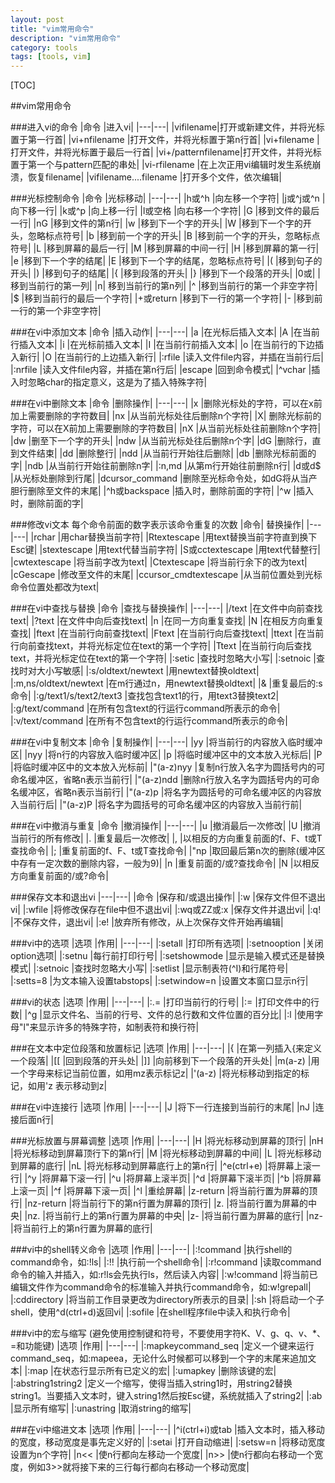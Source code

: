 ```yaml
---
layout: post
title: "vim常用命令"
description: "vim常用命令"
category: tools
tags: [tools, vim]
---
```



[TOC]

##vim常用命令

###进入vi的命令
|命令 |进入vi|
|---|---|
|vifilename|打开或新建文件，并将光标置于第一行首|
|vi+nfilename |打开文件，并将光标置于第n行首|
|vi+filename |打开文件，并将光标置于最后一行首|
|vi+/patternfilename|打开文件，并将光标置于第一个与pattern匹配的串处|
|vi-rfilename |在上次正用vi编辑时发生系统崩溃，恢复filename|
|vifilename....filename |打开多个文件，依次编辑|

###光标控制命令
|命令 |光标移动|
|---|---|
|h或^h |向左移一个字符|
|j或^j或^n |向下移一行|
|k或^p |向上移一行|
|l或空格 |向右移一个字符|
|G |移到文件的最后一行|
|nG |移到文件的第n行|
|w |移到下一个字的开头|
|W |移到下一个字的开头，忽略标点符号|
|b |移到前一个字的开头|
|B |移到前一个字的开头，忽略标点符号|
|L |移到屏幕的最后一行|
|M |移到屏幕的中间一行|
|H |移到屏幕的第一行|
|e |移到下一个字的结尾|
|E |移到下一个字的结尾，忽略标点符号|
|( |移到句子的开头|
|) |移到句子的结尾|
|{ |移到段落的开头|
|} |移到下一个段落的开头|
|0或\| |移到当前行的第一列|
|n| 移到当前行的第n列|
|^ |移到当前行的第一个非空字符|
|$ |移到当前行的最后一个字符|
|+或return |移到下一行的第一个字符|
|- |移到前一行的第一个非空字符|
  
  ###在vi中添加文本
  |命令 |插入动作|
  |---|---|
  |a |在光标后插入文本|
  |A |在当前行插入文本|
  |i |在光标前插入文本|
  |I |在当前行前插入文本|
  |o |在当前行的下边插入新行|
  |O |在当前行的上边插入新行|
  |:rfile |读入文件file内容，并插在当前行后|
  |:nrfile |读入文件file内容，并插在第n行后|
  |escape |回到命令模式|
  |^vchar |插入时忽略char的指定意义，这是为了插入特殊字符|
  

  ###在vi中删除文本
  |命令 |删除操作|
  |---|---|
  |x |删除光标处的字符，可以在x前加上需要删除的字符数目|
  |nx |从当前光标处往后删除n个字符|
  |X| 删除光标前的字符，可以在X前加上需要删除的字符数目|
  |nX |从当前光标处往前删除n个字符|
  |dw |删至下一个字的开头|
  |ndw |从当前光标处往后删除n个字|
  |dG |删除行，直到文件结束|
  |dd |删除整行|
  |ndd |从当前行开始往后删除|
  |db |删除光标前面的字|
  |ndb |从当前行开始往前删除n字|
  |:n,md |从第m行开始往前删除n行|
  |d或d$ |从光标处删除到行尾|
  |dcursor_command |删除至光标命令处，如dG将从当产胆行删除至文件的末尾|
  |^h或backspace |插入时，删除前面的字符|
  |^w |插入时，删除前面的字|
  
  ###修改vi文本
  每个命令前面的数字表示该命令重复的次数
  |命令| 替换操作|
  |---|---|
  |rchar |用char替换当前字符|
  |Rtextescape |用text替换当前字符直到换下Esc键|
  |stextescape |用text代替当前字符|
  |S或cctextescape |用text代替整行|
  |cwtextescape |将当前字改为text|
  |Ctextescape |将当前行余下的改为text|
  |cGescape |修改至文件的末尾|
  |ccursor_cmdtextescape |从当前位置处到光标命令位置处都改为text|
  

  ###在vi中查找与替换
  |命令 |查找与替换操作|
  |---|---|
  |/text |在文件中向前查找text|
  |?text |在文件中向后查找text|
  |n |在同一方向重复查找|
  |N |在相反方向重复查找|
  |ftext |在当前行向前查找text|
  |Ftext |在当前行向后查找text|
  |ttext |在当前行向前查找text，并将光标定位在text的第一个字符|
  |Ttext |在当前行向后查找text，并将光标定位在text的第一个字符|
  |:setic |查找时忽略大小写|
  |:setnoic |查找时对大小写敏感|
  |:s/oldtext/newtext |用newtext替换oldtext|
  |:m,ns/oldtext/newtext |在m行通过n，用newtext替换oldtext|
  |& |重复最后的:s命令|
  |:g/text1/s/text2/text3 |查找包含text1的行，用text3替换text2|
  |:g/text/command |在所有包含text的行运行command所表示的命令|
  |:v/text/command |在所有不包含text的行运行command所表示的命令|
  

  ###在vi中复制文本
  |命令 |复制操作|
  |---|---|
  |yy |将当前行的内容放入临时缓冲区|
  |nyy |将n行的内容放入临时缓冲区|
  |p |将临时缓冲区中的文本放入光标后|
  |P |将临时缓冲区中的文本放入光标前|
  |"(a-z)nyy |复制n行放入名字为圆括号内的可命名缓冲区，省略n表示当前行|
  |"(a-z)ndd |删除n行放入名字为圆括号内的可命名缓冲区，省略n表示当前行|
  |"(a-z)p |将名字为圆括号的可命名缓冲区的内容放入当前行后|
  |"(a-z)P |将名字为圆括号的可命名缓冲区的内容放入当前行前|
  

  ###在vi中撤消与重复
  |命令 |撤消操作|
  |---|---|
  |u |撤消最后一次修改|
  |U |撤消当前行的所有修改|
  |. |重复最后一次修改|
  |, |以相反的方向重复前面的f、F、t或T查找命令|
  |; |重复前面的f、F、t或T查找命令|
  |"np |取回最后第n次的删除(缓冲区中存有一定次数的删除内容，一般为9)|
  |n |重复前面的/或?查找命令|
  |N |以相反方向重复前面的/或?命令|
  

  ###保存文本和退出vi
  |---|---|
  |命令 |保存和/或退出操作|
  |:w |保存文件但不退出vi|
  |:wfile |将修改保存在file中但不退出vi|
  |:wq或ZZ或:x |保存文件并退出vi|
  |:q! |不保存文件，退出vi|
  |:e! |放弃所有修改，从上次保存文件开始再编辑|
  

  ###vi中的选项
  |选项 |作用|
  |---|---|
  |:setall |打印所有选项|
  |:setnooption |关闭option选项|
  |:setnu |每行前打印行号|
  |:setshowmode |显示是输入模式还是替换模式|
  |:setnoic |查找时忽略大小写|
  |:setlist |显示制表符(^I)和行尾符号|
  |:setts=8 |为文本输入设置tabstops|
  |:setwindow=n |设置文本窗口显示n行|
  

  ###vi的状态
  |选项 |作用|
  |---|---|
  |:.= |打印当前行的行号|
  |:= |打印文件中的行数|
  |^g |显示文件名、当前的行号、文件的总行数和文件位置的百分比|
  |:l |使用字母"l"来显示许多的特殊字符，如制表符和换行符|
  
  ###在文本中定位段落和放置标记
  |选项 |作用|
  |---|---|
  |{ |在第一列插入{来定义一个段落|
  |[[ |回到段落的开头处|
  |]] |向前移到下一个段落的开头处|
  |m(a-z) |用一个字母来标记当前位置，如用mz表示标记z|
  |'(a-z) |将光标移动到指定的标记，如用'z 表示移动到z|
  

  ###在vi中连接行
  |选项 |作用|
  |---|---|
  |J |将下一行连接到当前行的末尾|
  |nJ |连接后面n行|
  

  ###光标放置与屏幕调整
  |选项 |作用|
  |---|---|
  |H |将光标移动到屏幕的顶行|
  |nH |将光标移动到屏幕顶行下的第n行|
  |M |将光标移动到屏幕的中间|
  |L |将光标移动到屏幕的底行|
  |nL |将光标移动到屏幕底行上的第n行|
  |^e(ctrl+e) |将屏幕上滚一行|
  |^y |将屏幕下滚一行|
  |^u |将屏幕上滚半页|
  |^d |将屏幕下滚半页|
  |^b |将屏幕上滚一页|
  |^f |将屏幕下滚一页|
  |^l |重绘屏幕|
  |z-return |将当前行置为屏幕的顶行|
  |nz-return |将当前行下的第n行置为屏幕的顶行|
  |z. |将当前行置为屏幕的中央|
  |nz. |将当前行上的第n行置为屏幕的中央|
  |z- |将当前行置为屏幕的底行|
  |nz- |将当前行上的第n行置为屏幕的底行|
  

  ###vi中的shell转义命令
  |选项 |作用|
  |---|---|
  |:!command |执行shell的command命令，如:!ls|
  |:!! |执行前一个shell命令|
  |:r!command |读取command命令的输入并插入，如:r!ls会先执行ls，然后读入内容|
  |:w!command |将当前已编辑文件作为command命令的标准输入并执行command命令，如:w!grepall|
  |:cddirectory |将当前工作目录更改为directory所表示的目录|
  |:sh |将启动一个子shell，使用^d(ctrl+d)返回vi|
  |:sofile |在shell程序file中读入和执行命令|
  

  ###vi中的宏与缩写
  (避免使用控制键和符号，不要使用字符K、V、g、q、v、*、=和功能键)
  |选项 |作用|
  |---|---|
  |:mapkeycommand_seq |定义一个键来运行command_seq，如:mapeea，无论什么时候都可以移到一个字的末尾来追加文本|
  |:map |在状态行显示所有已定义的宏|
  |:umapkey |删除该键的宏|
  |:abstring1string2 |定义一个缩写，使得当插入string1时，用string2替换string1。当要插入文本时，键入string1然后按Esc键，系统就插入了string2|
  |:ab |显示所有缩写|
  |:unastring |取消string的缩写|
  

  ###在vi中缩进文本
  |选项 |作用|
  |---|---|
  |^i(ctrl+i)或tab |插入文本时，插入移动的宽度，移动宽度是事先定义好的|
  |:setai |打开自动缩进|
  |:setsw=n |将移动宽度设置为n个字符|
  |n<< |使n行都向左移动一个宽度|
  |n>> |使n行都向右移动一个宽度，例如3>>就将接下来的三行每行都向右移动一个移动宽度|
  


  
